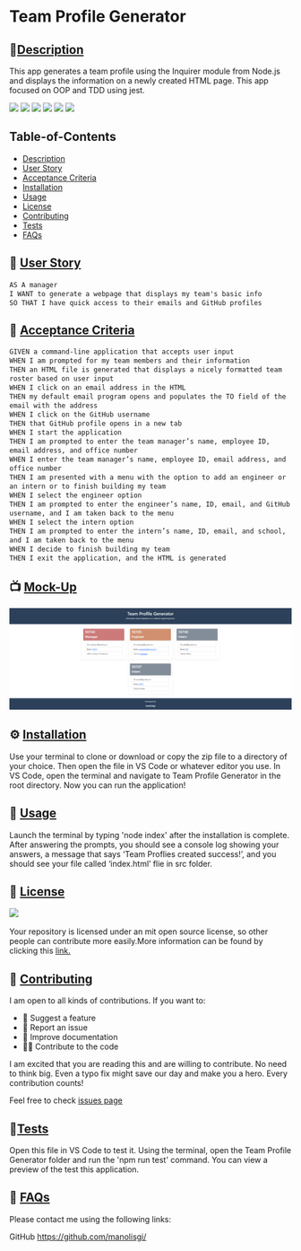 # Team Profile Generator
        
## 🌟[Description](#table-of-contents)
This app generates a team profile using the Inquirer module from Node.js and displays the information on a newly created HTML page. This app focused on OOP and TDD using jest.

<p>
    <img src="https://img.shields.io/badge/license-MIT-yellow"/>
    <img src="https://img.shields.io/badge/-HTML-brightgreen" />
    <img src="https://img.shields.io/badge/-CSS-lightgrey" />
    <img src="https://img.shields.io/badge/-JavaScript-blue" />
    <img src="https://img.shields.io/badge/-bootstrap-yellowgreen"  />
    <img src="https://img.shields.io/badge/-node.js-orange" />

</p>

## Table-of-Contents
* [Description](#description)
* [User Story](#User-Stor)
* [Acceptance Criteria](#Acceptance-Criteria)
* [Installation](#installation)
* [Usage](#usage)
* [License](#License)
* [Contributing](#contributing)
* [Tests](#tests)
* [FAQs](#faqs)
  

## 👤 [User Story](#table-of-contents)

``` 
AS A manager
I WANT to generate a webpage that displays my team's basic info
SO THAT I have quick access to their emails and GitHub profiles
```


## 🔑 [Acceptance Criteria](#table-of-contents)

```
GIVEN a command-line application that accepts user input
WHEN I am prompted for my team members and their information
THEN an HTML file is generated that displays a nicely formatted team roster based on user input
WHEN I click on an email address in the HTML
THEN my default email program opens and populates the TO field of the email with the address
WHEN I click on the GitHub username
THEN that GitHub profile opens in a new tab
WHEN I start the application
THEN I am prompted to enter the team manager’s name, employee ID, email address, and office number
WHEN I enter the team manager’s name, employee ID, email address, and office number
THEN I am presented with a menu with the option to add an engineer or an intern or to finish building my team
WHEN I select the engineer option
THEN I am prompted to enter the engineer’s name, ID, email, and GitHub username, and I am taken back to the menu
WHEN I select the intern option
THEN I am prompted to enter the intern’s name, ID, email, and school, and I am taken back to the menu
WHEN I decide to finish building my team
THEN I exit the application, and the HTML is generated
```

## 📺 [Mock-Up](#table-of-contents)

![Screenshot](./starter/images/Team%20Profile%20Generator.png)

## ⚙️ [Installation](#table-of-contents)
Use your terminal to clone or download or copy the zip file to a directory of your choice. Then open the file in VS Code or whatever editor you use. In VS Code, open the terminal and navigate to Team Profile Generator in the root directory. Now you can run the application!
     
## 💯 [Usage](#table-of-contents)
Launch the terminal by typing 'node index' after the installation is complete. After answering the prompts, you should see a console log showing your answers, a message that says ‘Team Proflies created success!’, and you should see your file called ‘index.html’ flie in src folder.
         
## 📑 [License](#table-of-contents)
<img src="https://img.shields.io/badge/license-MIT-yellow"/>

Your repository is licensed under an mit open source license, so other people can contribute more easily.More information can be found by clicking this [link.](https://choosealicense.com/licenses/mit)

## 🤝 [Contributing](#table-of-contents)
I am open to all kinds of contributions. If you want to:
* 🤔 Suggest a feature
* 🐛 Report an issue
* 📖 Improve documentation
* 👨‍💻 Contribute to the code

I am excited that you are reading this and are willing to contribute. No need to think big. Even a typo fix might save our day and make you a hero. Every contribution counts!
     
Feel free to check [issues page](https://github.com/manolisgi/Team-Profile-Generator/issues) 
     
## 🚀[Tests](#table-of-contents)
Open this file in VS Code to test it. Using the terminal, open the Team Profile Generator folder and run the 'npm run test' command. You can view a preview of the test this application.
     
## 🤔 [FAQs](#table-of-contents)
Please contact me using the following links:

GitHub https://github.com/manolisgi/ 